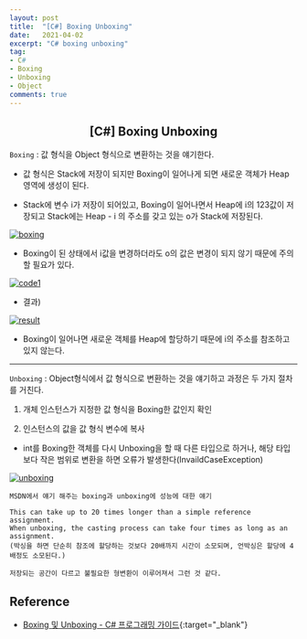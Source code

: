 ```yaml
---
layout: post
title:  "[C#] Boxing Unboxing"
date:   2021-04-02
excerpt: "C# boxing unboxing"
tag: 
- C#
- Boxing
- Unboxing
- Object
comments: true
---
```


## <center>[C#] Boxing Unboxing</center>   

`Boxing` : 값 형식을 Object 형식으로 변환하는 것을 얘기한다.

- 값 형식은 Stack에 저장이 되지만 Boxing이 일어나게 되면 새로운 객체가 Heap 영역에 생성이 된다.

- Stack에 변수 i가 저장이 되어있고, Boxing이 일어나면서 Heap에 i의 123값이 저장되고 Stack에는 Heap - i 의 주소를 갖고 있는 o가 Stack에 저장된다.

<a href="{{ site.url }}/images/posts/2021-04-02/boxing.png"><img src="{{ site.url }}/images/posts/2021-04-02/boxing.png" alt="boxing"></a> 

- Boxing이 된 상태에서 i값을 변경하더라도 o의 값은 변경이 되지 않기 때문에 주의할 필요가 있다.

<a href="{{ site.url }}/images/posts/2021-04-02/code1.png"><img src="{{ site.url }}/images/posts/2021-04-02/code1.png" alt="code1"></a> 

- 결과)

<a href="{{ site.url }}/images/posts/2021-04-02/result.png"><img src="{{ site.url }}/images/posts/2021-04-02/result.png" alt="result"></a> 

- Boxing이 일어나면 새로운 객체를 Heap에 할당하기 때문에 i의 주소를 참조하고 있지 않는다.

---

`Unboxing` : Object형식에서 값 형식으로 변환하는 것을 얘기하고 과정은 두 가지 절차를 거친다.

1. 개체 인스턴스가 지정한 값 형식을 Boxing한 값인지 확인

2. 인스턴스의 값을 값 형식 변수에 복사

- int를 Boxing한 객체를 다시 Unboxing을 할 때 다른 타입으로 하거나, 해당 타입보다 작은 범위로 변환을 하면 오류가 발생한다(InvaildCaseException)

<a href="{{ site.url }}/images/posts/2021-04-02/unboxing.png"><img src="{{ site.url }}/images/posts/2021-04-02/unboxing.png" alt="unboxing"></a> 

```	
MSDN에서 얘기 해주는 boxing과 unboxing에 성능에 대한 얘기

This can take up to 20 times longer than a simple reference assignment. 
When unboxing, the casting process can take four times as long as an assignment.
(박싱을 하면 단순히 참조에 할당하는 것보다 20배까지 시간이 소모되며, 언박싱은 할당에 4배정도 소모된다.)

저장되는 공간이 다르고 불필요한 형변환이 이루어져서 그런 것 같다.
```


## Reference

- [Boxing 및 Unboxing - C# 프로그래밍 가이드](https://docs.microsoft.com/ko-kr/dotnet/csharp/programming-guide/types/boxing-and-unboxing){:target="_blank"}	